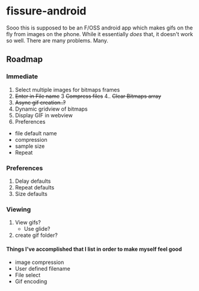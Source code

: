# fissure-android
Sooo this is supposed to be an F/OSS android app which makes gifs on the fly from images on the phone. While it essentially *does* that, it doesn't work so well. There are many problems. Many.


## Roadmap

### Immediate
1. Select multiple images for bitmaps frames
2. ~~Enter in File name~~
3  ~~Compress files~~
4.. ~~Clear Bitmaps array~~
5. ~~Async gif creation..?~~
6. Dynamic gridview of bitmaps
7. Display GIF in webview
8. Preferences
 - file default name
 - compression
 - sample size
 - Repeat

### Preferences
1. Delay defaults
2. Repeat defaults
3. Size defaults

### Viewing
1. View gifs?
   - Use glide?
2. create gif folder?

#### Things I've accomplished that I list in order to make myself feel good
- image compression
- User defined filename
- File select
- Gif encoding
